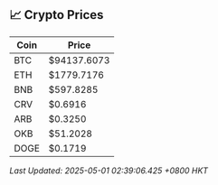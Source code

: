 ## 📈 Crypto Prices

| Coin | Price |
| ---- | ----- |
| BTC | $94137.6073 |
| ETH | $1779.7176 |
| BNB | $597.8285 |
| CRV | $0.6916 |
| ARB | $0.3250 |
| OKB | $51.2028 |
| DOGE | $0.1719 |

_Last Updated: 2025-05-01 02:39:06.425 +0800 HKT_